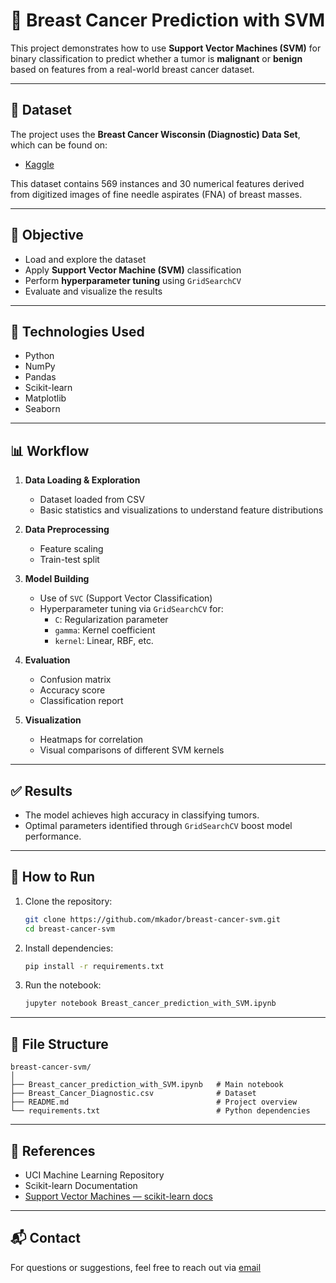 # 🧠 Breast Cancer Prediction with SVM

This project demonstrates how to use **Support Vector Machines (SVM)** for binary classification to predict whether a tumor is **malignant** or **benign** based on features from a real-world breast cancer dataset.

---

## 📂 Dataset

The project uses the **Breast Cancer Wisconsin (Diagnostic) Data Set**, which can be found on:
- [Kaggle](https://www.kaggle.com/uciml/breast-cancer-wisconsin-data)

This dataset contains 569 instances and 30 numerical features derived from digitized images of fine needle aspirates (FNA) of breast masses.

---

## 📌 Objective

- Load and explore the dataset
- Apply **Support Vector Machine (SVM)** classification
- Perform **hyperparameter tuning** using `GridSearchCV`
- Evaluate and visualize the results

---

## 🔧 Technologies Used

- Python
- NumPy
- Pandas
- Scikit-learn
- Matplotlib
- Seaborn

---

## 📊 Workflow

1. **Data Loading & Exploration**
   - Dataset loaded from CSV
   - Basic statistics and visualizations to understand feature distributions

2. **Data Preprocessing**
   - Feature scaling
   - Train-test split

3. **Model Building**
   - Use of `SVC` (Support Vector Classification)
   - Hyperparameter tuning via `GridSearchCV` for:
     - `C`: Regularization parameter
     - `gamma`: Kernel coefficient
     - `kernel`: Linear, RBF, etc.

4. **Evaluation**
   - Confusion matrix
   - Accuracy score
   - Classification report

5. **Visualization**
   - Heatmaps for correlation
   - Visual comparisons of different SVM kernels

---

## ✅ Results

- The model achieves high accuracy in classifying tumors.
- Optimal parameters identified through `GridSearchCV` boost model performance.

---

## 🚀 How to Run

1. Clone the repository:
   ```bash
   git clone https://github.com/mkador/breast-cancer-svm.git
   cd breast-cancer-svm
   ```

2. Install dependencies:
   ```bash
   pip install -r requirements.txt
   ```

3. Run the notebook:
   ```bash
   jupyter notebook Breast_cancer_prediction_with_SVM.ipynb
   ```

---

## 📁 File Structure

```
breast-cancer-svm/
│
├── Breast_cancer_prediction_with_SVM.ipynb   # Main notebook
├── Breast_Cancer_Diagnostic.csv              # Dataset
├── README.md                                 # Project overview
└── requirements.txt                          # Python dependencies
```

---

## 📌 References

- UCI Machine Learning Repository
- Scikit-learn Documentation
- [Support Vector Machines — scikit-learn docs](https://scikit-learn.org/stable/modules/svm.html)

---

## 📬 Contact

For questions or suggestions, feel free to reach out via [email](mkador169@gmail.com)
